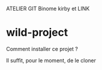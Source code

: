 ATELIER GIT
Binome kirby et LINK


# wild-project

Comment installer ce projet ?

Il suffit, pour le moment, de le cloner


